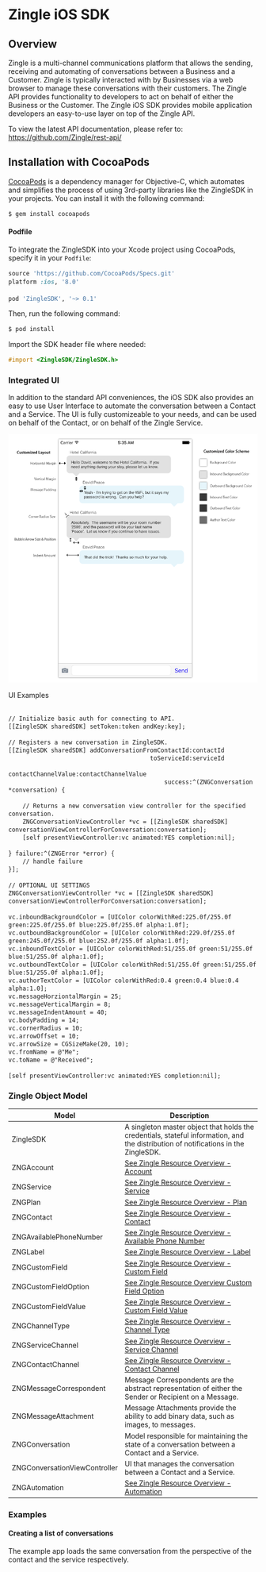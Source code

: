 # Zingle iOS SDK

## Overview

Zingle is a multi-channel communications platform that allows the sending, receiving and automating of conversations between a Business and a Customer.  Zingle is typically interacted with by Businesses via a web browser to manage these conversations with their customers.  The Zingle API provides functionality to developers to act on behalf of either the Business or the Customer.  The Zingle iOS SDK provides mobile application developers an easy-to-use layer on top of the Zingle API.

To view the latest API documentation, please refer to: https://github.com/Zingle/rest-api/

## Installation with CocoaPods

[CocoaPods](http://cocoapods.org) is a dependency manager for Objective-C, which automates and simplifies the process of using 3rd-party libraries like the ZingleSDK in your projects. You can install it with the following command:

```bash
$ gem install cocoapods
```

#### Podfile

To integrate the ZingleSDK into your Xcode project using CocoaPods, specify it in your `Podfile`:

```ruby
source 'https://github.com/CocoaPods/Specs.git'
platform :ios, '8.0'

pod 'ZingleSDK', '~> 0.1'
```

Then, run the following command:

```bash
$ pod install
```

Import the SDK header file where needed:
```objective-c
#import <ZingleSDK/ZingleSDK.h>
```

### Integrated UI

In addition to the standard API conveniences, the iOS SDK also provides an easy to use User Interface to automate the conversation between a Contact and a Service.  The UI is fully customizeable to your needs, and can be used on behalf of the Contact, or on behalf of the Zingle Service.

![](https://github.com/Zingle/ios-sdk/blob/master/Assets/message_layout.png)

UI Examples

```obj-c

// Initialize basic auth for connecting to API.
[[ZingleSDK sharedSDK] setToken:token andKey:key];

// Registers a new conversation in ZingleSDK.
[[ZingleSDK sharedSDK] addConversationFromContactId:contactId 
										toServiceId:serviceId 
								contactChannelValue:contactChannelValue 
								            success:^(ZNGConversation *conversation) {
    
    // Returns a new conversation view controller for the specified conversation.
    ZNGConversationViewController *vc = [[ZingleSDK sharedSDK] conversationViewControllerForConversation:conversation];
    [self presentViewController:vc animated:YES completion:nil];

} failure:^(ZNGError *error) {
    // handle failure
}];

// OPTIONAL UI SETTINGS
ZNGConversationViewController *vc = [[ZingleSDK sharedSDK] conversationViewControllerForConversation:conversation];

vc.inboundBackgroundColor = [UIColor colorWithRed:225.0f/255.0f green:225.0f/255.0f blue:225.0f/255.0f alpha:1.0f];
vc.outboundBackgroundColor = [UIColor colorWithRed:229.0f/255.0f green:245.0f/255.0f blue:252.0f/255.0f alpha:1.0f];
vc.inboundTextColor = [UIColor colorWithRed:51/255.0f green:51/255.0f blue:51/255.0f alpha:1.0f];
vc.outboundTextColor = [UIColor colorWithRed:51/255.0f green:51/255.0f blue:51/255.0f alpha:1.0f];
vc.authorTextColor = [UIColor colorWithRed:0.4 green:0.4 blue:0.4 alpha:1.0];
vc.messageHorziontalMargin = 25;
vc.messageVerticalMargin = 8;
vc.messageIndentAmount = 40;
vc.bodyPadding = 14;
vc.cornerRadius = 10;
vc.arrowOffset = 10;
vc.arrowSize = CGSizeMake(20, 10);
vc.fromName = @"Me";
vc.toName = @"Received";

[self presentViewController:vc animated:YES completion:nil];
```

### Zingle Object Model

Model | Description
--- | ---
ZingleSDK | A singleton master object that holds the credentials, stateful information, and the distribution of notifications in the ZingleSDK.
ZNGAccount | [See Zingle Resource Overview - Account](https://github.com/Zingle/rest-api/blob/master/resource_overview.md#account)
ZNGService | [See Zingle Resource Overview - Service](https://github.com/Zingle/rest-api/blob/master/resource_overview.md#service)
ZNGPlan | [See Zingle Resource Overview - Plan](https://github.com/Zingle/rest-api/blob/master/resource_overview.md#plan)
ZNGContact | [See Zingle Resource Overview - Contact](https://github.com/Zingle/rest-api/blob/master/resource_overview.md#contact)
ZNGAvailablePhoneNumber | [See Zingle Resource Overview - Available Phone Number](https://github.com/Zingle/rest-api/blob/master/resource_overview.md#available-phone-number)
ZNGLabel | [See Zingle Resource Overview - Label](https://github.com/Zingle/rest-api/blob/master/resource_overview.md#label)
ZNGCustomField | [See Zingle Resource Overview - Custom Field](https://github.com/Zingle/rest-api/blob/master/resource_overview.md#custom-field)
ZNGCustomFieldOption | [See Zingle Resource Overview Custom Field Option](https://github.com/Zingle/rest-api/blob/master/resource_overview.md#custom-field-option)
ZNGCustomFieldValue | [See Zingle Resource Overview - Custom Field Value](https://github.com/Zingle/rest-api/blob/master/resource_overview.md#custom-field-value)
ZNGChannelType | [See Zingle Resource Overview - Channel Type](https://github.com/Zingle/rest-api/blob/master/resource_overview.md#channel-type)
ZNGServiceChannel | [See Zingle Resource Overview  - Service Channel](https://github.com/Zingle/rest-api/blob/master/resource_overview.md#service-channel)
ZNGContactChannel | [See Zingle Resource Overview - Contact Channel](https://github.com/Zingle/rest-api/blob/master/resource_overview.md#contact-channel)
ZNGMessageCorrespondent | Message Correspondents are the abstract representation of either the Sender or Recipient on a Message.
ZNGMessageAttachment | Message Attachments provide the ability to add binary data, such as images, to messages.
ZNGConversation | Model responsible for maintaining the state of a conversation between a Contact and a Service.
ZNGConversationViewController | UI that manages the conversation between a Contact and a Service.
ZNGAutomation | [See Zingle Resource Overview - Automation](https://github.com/Zingle/rest-api/blob/master/resource_overview.md#automation)

### Examples

#### Creating a list of conversations

The example app loads the same conversation from the perspective of the contact and the service respectively.